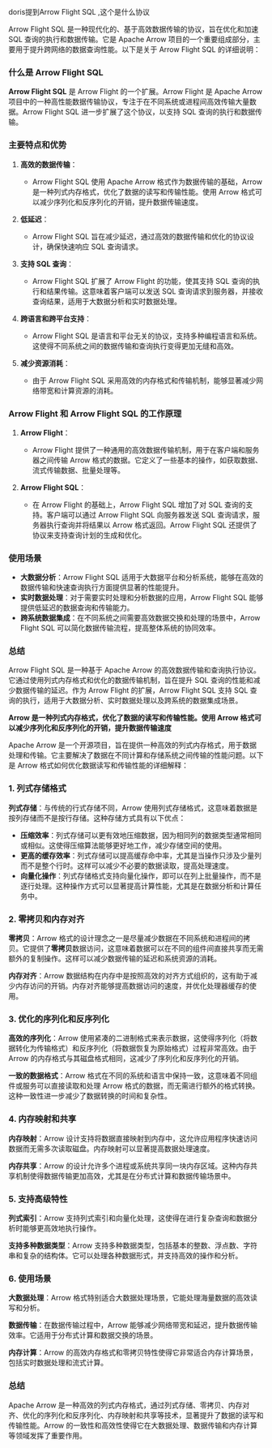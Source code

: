 doris提到Arrow Flight SQL ,这个是什么协议

Arrow Flight SQL 是一种现代化的、基于高效数据传输的协议，旨在优化和加速 SQL 查询的执行和数据传输。它是 Apache Arrow 项目的一个重要组成部分，主要用于提升跨网络的数据查询性能。以下是关于 Arrow Flight SQL 的详细说明：

### 什么是 Arrow Flight SQL

**Arrow Flight SQL** 是 Arrow Flight 的一个扩展。Arrow Flight 是 Apache Arrow 项目中的一种高性能数据传输协议，专注于在不同系统或进程间高效传输大量数据。Arrow Flight SQL 进一步扩展了这个协议，以支持 SQL 查询的执行和数据传输。

### 主要特点和优势

1. **高效的数据传输**：
   - Arrow Flight SQL 使用 Apache Arrow 格式作为数据传输的基础，Arrow 是一种列式内存格式，优化了数据的读写和传输性能。使用 Arrow 格式可以减少序列化和反序列化的开销，提升数据传输速度。

2. **低延迟**：
   - Arrow Flight SQL 旨在减少延迟，通过高效的数据传输和优化的协议设计，确保快速响应 SQL 查询请求。

3. **支持 SQL 查询**：
   - Arrow Flight SQL 扩展了 Arrow Flight 的功能，使其支持 SQL 查询的执行和结果传输。这意味着客户端可以发送 SQL 查询请求到服务器，并接收查询结果，适用于大数据分析和实时数据处理。

4. **跨语言和跨平台支持**：
   - Arrow Flight SQL 是语言和平台无关的协议，支持多种编程语言和系统。这使得不同系统之间的数据传输和查询执行变得更加无缝和高效。

5. **减少资源消耗**：
   - 由于 Arrow Flight SQL 采用高效的内存格式和传输机制，能够显著减少网络带宽和计算资源的消耗。

### Arrow Flight 和 Arrow Flight SQL 的工作原理

1. **Arrow Flight**：
   - Arrow Flight 提供了一种通用的高效数据传输机制，用于在客户端和服务器之间传输 Arrow 格式的数据。它定义了一些基本的操作，如获取数据、流式传输数据、批量处理等。

2. **Arrow Flight SQL**：
   - 在 Arrow Flight 的基础上，Arrow Flight SQL 增加了对 SQL 查询的支持。客户端可以通过 Arrow Flight SQL 向服务器发送 SQL 查询请求，服务器执行查询并将结果以 Arrow 格式返回。Arrow Flight SQL 还提供了协议来支持查询计划的生成和优化。

### 使用场景

- **大数据分析**：Arrow Flight SQL 适用于大数据平台和分析系统，能够在高效的数据传输和快速查询执行方面提供显著的性能提升。
- **实时数据处理**：对于需要实时处理和分析数据的应用，Arrow Flight SQL 能够提供低延迟的数据查询和传输能力。
- **跨系统数据集成**：在不同系统之间需要高效数据交换和处理的场景中，Arrow Flight SQL 可以简化数据传输流程，提高整体系统的协同效率。

### 总结

Arrow Flight SQL 是一种基于 Apache Arrow 的高效数据传输和查询执行协议。它通过使用列式内存格式和优化的数据传输机制，旨在提升 SQL 查询的性能和减少数据传输的延迟。作为 Arrow Flight 的扩展，Arrow Flight SQL 支持 SQL 查询的执行，适用于大数据分析、实时数据处理以及跨系统的数据集成场景。


**Arrow 是一种列式内存格式，优化了数据的读写和传输性能。使用 Arrow 格式可以减少序列化和反序列化的开销，提升数据传输速度**

Apache Arrow 是一个开源项目，旨在提供一种高效的列式内存格式，用于数据处理和传输。它主要解决了数据在不同计算和存储系统之间传输的性能问题。以下是 Arrow 格式如何优化数据读写和传输性能的详细解释：

### 1. **列式存储格式**

**列式存储**：与传统的行式存储不同，Arrow 使用列式存储格式，这意味着数据是按列存储而不是按行存储。这种存储方式具有以下优点：

- **压缩效率**：列式存储可以更有效地压缩数据，因为相同列的数据类型通常相同或相似。这使得压缩算法能够更好地工作，减少存储空间的使用。
- **更高的缓存效率**：列式存储可以提高缓存命中率，尤其是当操作只涉及少量列而不是整个行时。这样可以减少不必要的数据读取，提高处理速度。
- **向量化操作**：列式存储格式支持向量化操作，即可以在列上批量操作，而不是逐行处理。这种操作方式可以显著提高计算性能，尤其是在数据分析和计算任务中。

### 2. **零拷贝和内存对齐**

**零拷贝**：Arrow 格式的设计理念之一是尽量减少数据在不同系统和进程间的拷贝。它提供了**零拷贝**数据访问，这意味着数据可以在不同的组件间直接共享而无需额外的复制操作。这样可以减少数据传输的延迟和系统资源的消耗。

**内存对齐**：Arrow 数据结构在内存中是按照高效的对齐方式组织的，这有助于减少内存访问的开销。内存对齐能够提高数据访问的速度，并优化处理器缓存的使用。

### 3. **优化的序列化和反序列化**

**高效的序列化**：Arrow 使用紧凑的二进制格式来表示数据，这使得序列化（将数据转化为传输格式）和反序列化（将数据恢复为原始格式）过程非常高效。由于 Arrow 的内存格式与其磁盘格式相同，这减少了序列化和反序列化的开销。

**一致的数据格式**：Arrow 格式在不同的系统和语言中保持一致，这意味着不同组件或服务可以直接读取和处理 Arrow 格式的数据，而无需进行额外的格式转换。这种一致性进一步减少了数据转换的时间和复杂性。

### 4. **内存映射和共享**

**内存映射**：Arrow 设计支持将数据直接映射到内存中，这允许应用程序快速访问数据而无需多次读取磁盘。内存映射可以显著提高数据处理速度。

**内存共享**：Arrow 的设计允许多个进程或系统共享同一块内存区域。这种内存共享机制使得数据传输更加高效，尤其是在分布式计算和数据传输场景中。

### 5. **支持高级特性**

**列式索引**：Arrow 支持列式索引和向量化处理，这使得在进行复杂查询和数据分析时能够更高效地执行操作。

**支持多种数据类型**：Arrow 支持多种数据类型，包括基本的整数、浮点数、字符串和复杂的结构体。它可以处理各种数据形式，并支持高效的操作和分析。

### 6. **使用场景**

**大数据处理**：Arrow 格式特别适合大数据处理场景，它能处理海量数据的高效读写和分析。

**数据传输**：在数据传输过程中，Arrow 能够减少网络带宽和延迟，提升数据传输效率。它适用于分布式计算和数据交换的场景。

**内存计算**：Arrow 的高效内存格式和零拷贝特性使得它非常适合内存计算场景，包括实时数据处理和流式计算。

### 总结

Apache Arrow 是一种高效的列式内存格式，通过列式存储、零拷贝、内存对齐、优化的序列化和反序列化、内存映射和共享等技术，显著提升了数据的读写和传输性能。Arrow 的一致性和高效性使得它在大数据处理、数据传输和内存计算等领域发挥了重要作用。